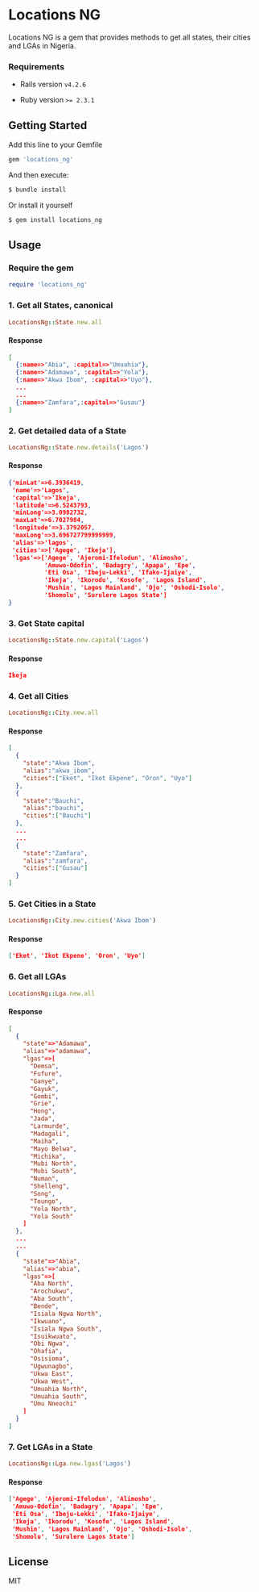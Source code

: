 # Locations NG
Locations NG is a gem that provides methods to get all states, their cities and LGAs in Nigeria. 

### Requirements
* Rails version
`v4.2.6`

* Ruby version
`>= 2.3.1`

## Getting Started

Add this line to your Gemfile

```bash
gem 'locations_ng'
```

And then execute:

```bash
$ bundle install
```

Or install it yourself

```bash
$ gem install locations_ng
```
## Usage

### Require the gem
```ruby
require 'locations_ng'
```

### 1. Get all States, canonical
```ruby
LocationsNg::State.new.all
```
#### Response
```json
[
  {:name=>"Abia", :capital=>"Umuahia"},
  {:name=>"Adamawa", :capital=>"Yola"},
  {:name=>"Akwa Ibom", :capital=>"Uyo"},
  ...
  ...
  {:name=>"Zamfara",:capital=>"Gusau"}
]
```

### 2. Get detailed data of a State
```ruby
LocationsNg::State.new.details('Lagos')
```
#### Response
```json
{'minLat'=>6.3936419,
 'name'=>'Lagos',
 'capital'=>'Ikeja',
 'latitude'=>6.5243793,
 'minLong'=>3.0982732,
 'maxLat'=>6.7027984,
 'longitude'=>3.3792057,
 'maxLong'=>3.696727799999999,
 'alias'=>'lagos',
 'cities'=>['Agege', 'Ikeja'],
 'lgas'=>['Agege', 'Ajeromi-Ifelodun', 'Alimosho',
          'Amuwo-Odofin', 'Badagry', 'Apapa', 'Epe',
          'Eti Osa', 'Ibeju-Lekki', 'Ifako-Ijaiye',
          'Ikeja', 'Ikorodu', 'Kosofe', 'Lagos Island',
          'Mushin', 'Lagos Mainland', 'Ojo', 'Oshodi-Isolo',
          'Shomolu', 'Surulere Lagos State']
}
```

### 3. Get State capital
```ruby
LocationsNg::State.new.capital('Lagos')
```
#### Response
```json
Ikeja
```

### 4. Get all Cities
```ruby
LocationsNg::City.new.all
```
#### Response
```json
[
  {
    "state":"Akwa Ibom",
    "alias":"akwa_ibom",
    "cities":["Eket", "Ikot Ekpene", "Oron", "Uyo"]
  },
  {
    "state":"Bauchi",
    "alias":"bauchi",
    "cities":["Bauchi"]
  },
  ...
  ...
  {
    "state":"Zamfara",
    "alias":"zamfara",
    "cities":["Gusau"]
  }
]
```

### 5. Get Cities in a State
```ruby
LocationsNg::City.new.cities('Akwa Ibom')
```
#### Response
```json
['Eket', 'Ikot Ekpene', 'Oron', 'Uyo']
```

### 6. Get all LGAs
```ruby
LocationsNg::Lga.new.all
```
#### Response
```json
[
  {
    "state"=>"Adamawa",
    "alias"=>"adamawa",
    "lgas"=>[
      "Demsa",
      "Fufure",
      "Ganye",
      "Gayuk",
      "Gombi",
      "Grie",
      "Hong",
      "Jada",
      "Larmurde",
      "Madagali",
      "Maiha",
      "Mayo Belwa",
      "Michika",
      "Mubi North",
      "Mubi South",
      "Numan",
      "Shelleng",
      "Song",
      "Toungo",
      "Yola North",
      "Yola South"
    ]
  },
  ...
  ...
  {
    "state"=>"Abia",
    "alias"=>"abia",
    "lgas"=>[
      "Aba North",
      "Arochukwu",
      "Aba South",
      "Bende",
      "Isiala Ngwa North",
      "Ikwuano",
      "Isiala Ngwa South",
      "Isuikwuato",
      "Obi Ngwa",
      "Ohafia",
      "Osisioma",
      "Ugwunagbo",
      "Ukwa East",
      "Ukwa West",
      "Umuahia North",
      "Umuahia South",
      "Umu Nneochi"
    ]
  }
]
```

### 7. Get LGAs in a State
```ruby
LocationsNg::Lga.new.lgas('Lagos')
```
#### Response
```json
['Agege', 'Ajeromi-Ifelodun', 'Alimosho',
 'Amuwo-Odofin', 'Badagry', 'Apapa', 'Epe',
 'Eti Osa', 'Ibeju-Lekki', 'Ifako-Ijaiye',
 'Ikeja', 'Ikorodu', 'Kosofe', 'Lagos Island',
 'Mushin', 'Lagos Mainland', 'Ojo', 'Oshodi-Isolo',
 'Shomolu', 'Surulere Lagos State']
```

License
----

MIT
